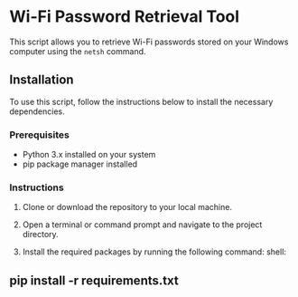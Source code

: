 
# Wi-Fi Password Retrieval Tool

This script allows you to retrieve Wi-Fi passwords stored on your Windows computer using the `netsh` command.

## Installation

To use this script, follow the instructions below to install the necessary dependencies.

### Prerequisites

- Python 3.x installed on your system
- pip package manager installed

### Instructions

1. Clone or download the repository to your local machine.
2. Open a terminal or command prompt and navigate to the project directory.

3. Install the required packages by running the following command:
   shell:
  


## pip install -r requirements.txt



